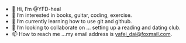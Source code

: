 - 👋 Hi, I’m @YFD-heal
- 👀 I’m interested in books, guitar, coding, exercise.
- 🌱 I’m currently learning how to use git and github.
- 💞️ I’m looking to collaborate on ... setting up a reading and dating club.
- 📫 How to reach me ...my email address is yafei_dai@foxmail.com.

<!---
YFD-heal/YFD-heal is a ✨ special ✨ repository because its `README.md` (this file) appears on your GitHub profile.
You can click the Preview link to take a look at your changes.
--->
